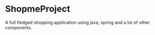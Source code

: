 # ShopmeProject
A full fledged shopping application using java, spring and a lot of other components.
